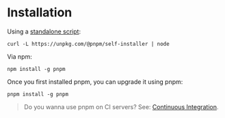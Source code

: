 # Installation

Using a [standalone script](https://github.com/pnpm/self-installer#readme):

```
curl -L https://unpkg.com/@pnpm/self-installer | node
```

Via npm:

```
npm install -g pnpm
```

Once you first installed pnpm, you can upgrade it using pnpm:

```
pnpm install -g pnpm
```

> Do you wanna use pnpm on CI servers? See: [Continuous Integration](recipes/continuous-integration.md).
